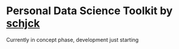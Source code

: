 # Personal Data Science Toolkit by [schjck](http://johannes.schoeck.org)

Currently in concept phase, development just starting
